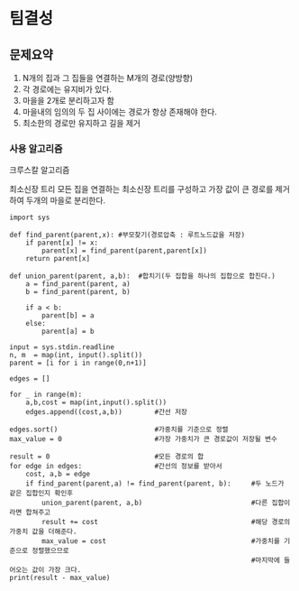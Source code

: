 # 팀결성

## 문제요약
1. N개의 집과 그 집들을 연결하는 M개의 경로(양방향)
2. 각 경로에는 유지비가 있다.
3. 마을을 2개로 분리하고자 함
4. 마을내의 임의의 두 집 사이에는 경로가 항상 존재해야 한다.
5. 최소한의 경로만 유지하고 길을 제거

### 사용 알고리즘
크루스칼 알고리즘

최소신장 트리
모든 집을 연결하는 최소신장 트리를 구성하고 가장 값이 큰 경로를 제거하여 두개의 마을로 분리한다.
```
import sys

def find_parent(parent,x): #부모찾기(경로압축 : 루트노드값을 저장)
    if parent[x] != x:
        parent[x] = find_parent(parent,parent[x])
    return parent[x]

def union_parent(parent, a,b):  #합치기(두 집합을 하나의 집합으로 합친다.)
    a = find_parent(parent, a)
    b = find_parent(parent, b)

    if a < b:
        parent[b] = a
    else:
        parent[a] = b

input = sys.stdin.readline
n, m  = map(int, input().split())
parent = [i for i in range(0,n+1)]

edges = []

for _ in range(m):
    a,b,cost = map(int,input().split()) 
    edges.append((cost,a,b))        #간선 저장

edges.sort()                        #가중치를 기준으로 정렬
max_value = 0                       #가장 가중치가 큰 경로값이 저장될 변수

result = 0                          #모든 경로의 합
for edge in edges:                  #간선의 정보를 받아서
    cost, a,b = edge
    if find_parent(parent,a) != find_parent(parent, b):     #두 노드가 같은 집합인지 확인후
        union_parent(parent, a,b)                           #다른 집합이라면 합쳐주고
        result += cost                                      #해당 경로의 가중치 값을 더해준다.
        max_value = cost                                    #가중치를 기준으로 정렬했으므로
                                                            #마지막에 들어오는 값이 가장 크다.
print(result - max_value)
```
